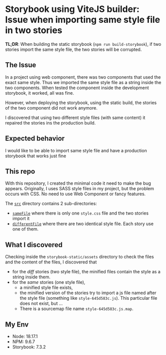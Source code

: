 # Storybook using ViteJS builder: Issue when importing same style file in two stories

**TL;DR**: When building the static storybook (`npm run build-storybook`), if two stories import the same style file, the two stories will be corrupted.

## The Issue

In a project using web component, there was two components that used the exact same style. Thus we imported the same style file as a string inside the two components. When tested the component inside the development storybook, it worked, all was fine.

However, when deploying the storybook, using the static build, the stories of the two component did not work anymore.

I discovered that using two different style files (with same content) it repaired the stories ins the production build.

## Expected behavior

I would like to be able to import same style file and have a production storybook that works just fine

## This repo

With this repository, I created the minimal code it need to make the bug appears. Originally, I uses SASS style files in my project, but the problem occurs with CSS. No need to use Web Component or fancy features.

The [`src`](./src/) directory contains 2 sub-directories:
+ [`sameFile`](./src/sameFile/) where there is only one `style.css` file and the two stories import it
+ [`differentFile`](./src/differentFile/) where there are two identical style file. Each story use one of them.

## What I discovered

Checking inside the `storybook-static/assets` directory to check the files and the content of the files, I discovered that
+ for the *diff* stories (two style file), the minified files contain the style as a string inside them.
+ for the *same* stories (one style file),
  + a minified style file exists,
  + the minified version of the stories try to import a js file named after the style file (something like `style-645d583c.js`). This particular file does not exist, but ...
  + There is a sourcemap file name `style-645d583c.js.map`.

## My Env

+ Node: 18.17.1
+ NPM: 9.6.7
+ Storybook: 7.3.2